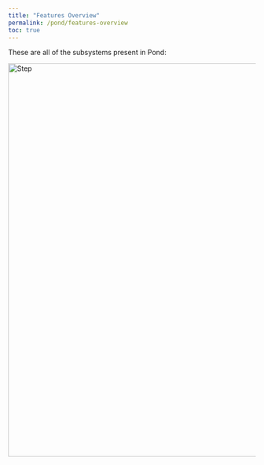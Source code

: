 ```yaml
---
title: "Features Overview"
permalink: /pond/features-overview
toc: true
---
```

These are all of the subsystems present in Pond:

<img src="/images/pond/pond-packages.png" alt="Step" width="800" />
